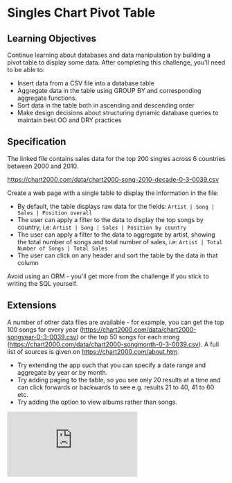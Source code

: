 # Singles Chart Pivot Table

## Learning Objectives

Continue learning about databases and data manipulation by building a pivot table to display some data. After completing this challenge, you'll need to be able to:

- Insert data from a CSV file into a database table
- Aggregate data in the table using GROUP BY and corresponding aggregate functions. 
- Sort data in the table both in ascending and descending order
- Make design decisions about structuring dynamic database queries to maintain best OO and DRY practices

## Specification

The linked file contains sales data for the top 200 singles across 6 countries between 2000 and 2010. 

https://chart2000.com/data/chart2000-song-2010-decade-0-3-0039.csv

Create a web page with a single table to display the information in the file:
- By default, the table displays raw data for the fields: ```Artist | Song | Sales | Position overall```
- The user can apply a filter to the data to display the top songs by country, i.e: ```Artist | Song | Sales | Position by country```
- The user can apply a filter to the data to aggregate by artist, showing the total number of songs and total number of sales, i.e: ```Artist | Total Number of Songs | Total Sales```
- The user can click on any header and sort the table by the data in that column

Avoid using an ORM - you'll get more from the challenge if you stick to writing the SQL yourself. 

## Extensions
A number of other data files are available - for example, you can get the top 100 songs for every year (https://chart2000.com/data/chart2000-songyear-0-3-0039.csv) or the top 50 songs for each mong (https://chart2000.com/data/chart2000-songmonth-0-3-0039.csv). A full list of sources is given on https://chart2000.com/about.htm. 

- Try extending the app such that you can specify a date range and aggregate by year or by month. 
- Try adding paging to the table, so you see only 20 results at a time and can click forwards or backwards to see e.g. results 21 to 40, 41 to 60 etc. 
- Try adding the option to view albums rather than songs. 


![Tracking pixel](https://githubanalytics.herokuapp.com/course/challenges/pivot_table.md)
